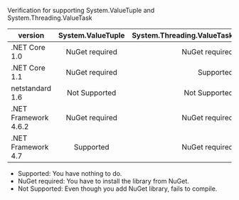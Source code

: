 Verification for supporting System.ValueTuple and System.Threading.ValueTask


| version | System.ValueTuple | System.Threading.ValueTask |
| ------------- |:-------------:| -----:|
| .NET Core 1.0 | NuGet required | NuGet required |
| .NET Core 1.1 | NuGet required | Supported |
| netstandard 1.6 | Not Supported | Not Supported |
| .NET Framework 4.6.2 | NuGet required | NuGet required |
| .NET Framework 4.7 | Supported | NuGet required | 


- Supported: You have nothing to do.
- NuGet required: You have to install the library from NuGet.
- Not Supported: Even though you add NuGet library, fails to compile.